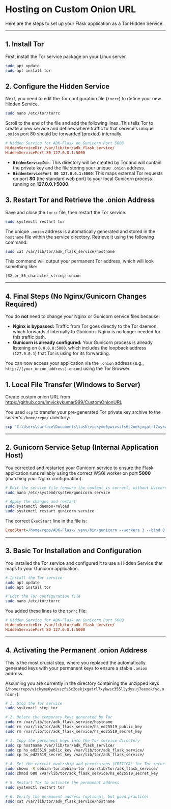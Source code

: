 # Hosting on Custom Onion URL

Here are the steps to set up your Flask application as a Tor Hidden Service.

-----

## 1\. Install Tor

First, install the Tor service package on your Linux server.

```bash
sudo apt update
sudo apt install tor
```

## 2\. Configure the Hidden Service

Next, you need to edit the Tor configuration file (`torrc`) to define your new Hidden Service.

```bash
sudo nano /etc/tor/torrc
```

Scroll to the end of the file and add the following lines. This tells Tor to create a new service and defines where traffic to that service's unique `.onion` port 80 should be forwarded (proxied) internally.

```ini
# Hidden Service for ADK-Flask on Gunicorn Port 5000
HiddenServiceDir /var/lib/tor/adk_flask_service/
HiddenServicePort 80 127.0.0.1:5000
```

  * **`HiddenServiceDir`**: This directory will be created by Tor and will contain the private key and the file storing your unique `.onion` address.
  * **`HiddenServicePort 80 127.0.0.1:5000`**: This maps external Tor requests on port **80** (the standard web port) to your local Gunicorn process running on **127.0.0.1:5000**.

## 3\. Restart Tor and Retrieve the .onion Address

Save and close the `torrc` file, then restart the Tor service.

```bash
sudo systemctl restart tor
```

The unique `.onion` address is automatically generated and stored in the `hostname` file within the service directory. Retrieve it using the following command:

```bash
sudo cat /var/lib/tor/adk_flask_service/hostname
```

This command will output your permanent Tor address, which will look something like:

`[32_or_56_character_string].onion`

-----

## 4\. Final Steps (No Nginx/Gunicorn Changes Required)

You do **not** need to change your Nginx or Gunicorn service files because:

  * **Nginx is bypassed:** Traffic from Tor goes directly to the Tor daemon, which forwards it internally to Gunicorn. Nginx is no longer needed for this traffic path.
  * **Gunicorn is already configured:** Your Gunicorn process is already listening on `0.0.0.0:5000`, which includes the loopback address (`127.0.0.1`) that Tor is using for its forwarding.

You can now access your application via the `.onion` address (e.g., `http://[your_onion_address].onion`) using the Tor Browser.

## 1\. Local File Transfer (Windows to Server)

Create custom onion URL from https://github.com/imvickykumar999/CustomOnionURL

You used `scp` to transfer your pre-generated Tor private key archive to the server's `/home/repo/` directory:

```bash
scp "C:\Users\surface\Documents\task\vickyme6ywivszfs6c2oekjxgatrl7xykwsc355llydysuj7eexokfyd.onion.zip" root@157.254.189.17:/home/repo/
```

-----

## 2\. Gunicorn Service Setup (Internal Application Host)

You corrected and restarted your Gunicorn service to ensure the Flask application runs reliably using the correct WSGI worker on port **5000** (matching your Nginx configuration).

```bash
# Edit the service file (ensure the content is correct, without Uvicorn worker)
sudo nano /etc/systemd/system/gunicorn.service

# Apply the changes and restart
sudo systemctl daemon-reload
sudo systemctl restart gunicorn.service
```

The correct `ExecStart` line in the file is:

```ini
ExecStart=/home/repo/ADK-Flask/.venv/bin/gunicorn --workers 3 --bind 0.0.0.0:5000 app:app
```

-----

## 3\. Basic Tor Installation and Configuration

You installed the Tor service and configured it to use a Hidden Service that maps to your Gunicorn application.

```bash
# Install the Tor service
sudo apt update
sudo apt install tor

# Edit the Tor configuration file
sudo nano /etc/tor/torrc
```

You added these lines to the `torrc` file:

```ini
# Hidden Service for ADK-Flask on Gunicorn Port 5000
HiddenServiceDir /var/lib/tor/adk_flask_service/
HiddenServicePort 80 127.0.0.1:5000
```

-----

## 4\. Activating the Permanent .onion Address

This is the most crucial step, where you replaced the automatically generated keys with your permanent keys to ensure a stable `.onion` address.

Assuming you are currently in the directory containing the unzipped keys (`/home/repo/vickyme6ywivszfs6c2oekjxgatrl7xykwsc355llydysuj7eexokfyd.onion/`):

```bash
# 1. Stop the Tor service
sudo systemctl stop tor

# 2. Delete the temporary keys generated by Tor
sudo rm /var/lib/tor/adk_flask_service/hostname
sudo rm /var/lib/tor/adk_flask_service/hs_ed25519_public_key
sudo rm /var/lib/tor/adk_flask_service/hs_ed25519_secret_key

# 3. Copy the permanent keys into the Tor service directory
sudo cp hostname /var/lib/tor/adk_flask_service/
sudo cp hs_ed25519_public_key /var/lib/tor/adk_flask_service/
sudo cp hs_ed25519_secret_key /var/lib/tor/adk_flask_service/

# 4. Set the correct ownership and permissions (CRITICAL for Tor security)
sudo chown -R debian-tor:debian-tor /var/lib/tor/adk_flask_service/
sudo chmod 600 /var/lib/tor/adk_flask_service/hs_ed25519_secret_key

# 5. Restart Tor to activate the permanent address
sudo systemctl restart tor

# 6. Verify the permanent address (optional, but good practice)
sudo cat /var/lib/tor/adk_flask_service/hostname
```
